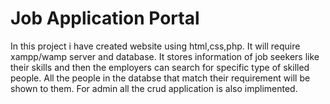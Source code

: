 # Job Application Portal
In this project i have created website using html,css,php.
It will require xampp/wamp server and database.
It stores information of job seekers like their skills and then the employers can search for specific type of skilled people.
All the people in the databse that match their requirement will be shown to them.
For admin all the crud application is also implimented.